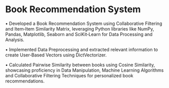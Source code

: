 # Book Recommendation System

• Developed a Book Recommendation System using Collaborative Filtering and Item‑Item Similarity Matrix, leveraging Python libraries
like NumPy, Pandas, Matplotlib, Seaborn and SciKit‑Learn for Data Processing and Analysis.

• Implemented Data Preprocessing and extracted relevant information to create User‑Based Vectors using DictVectorizer.

• Calculated Pairwise Similarity between books using Cosine Similarity, showcasing proficiency in Data Manipulation, Machine Learning Algorithms and Collaborative Filtering Techniques for personalized book recommendations.
